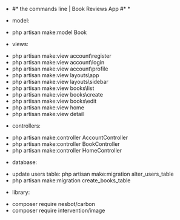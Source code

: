 * #* the commands line | Book Reviews App #* *

+ model:
- php artisan  make:model Book

+ views:
- php artisan make:view account\register
- php artisan make:view account\login
- php artisan make:view account\profile
- php artisan make:view layouts\app
- php artisan make:view layouts\sidebar
- php artisan make:view books\list
- php artisan make:view books\create
- php artisan make:view books\edit
- php artisan make:view home
- php artisan make:view detail

+ controllers:
- php artisan make:controller AccountController
- php artisan make:controller BookController
- php artisan make:controller HomeController

+ database:
- update users table: php artisan make:migration alter_users_table
- php artisan make:migration create_books_table

+ library: 
- composer require nesbot/carbon
- composer require intervention/image